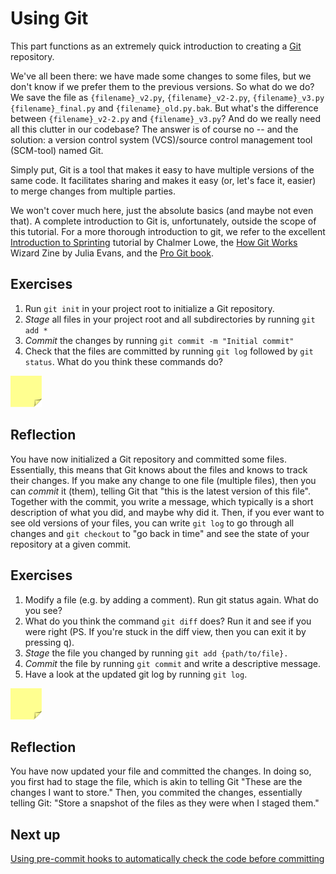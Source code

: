 # Using Git

This part functions as an extremely quick introduction to creating a [Git](https://git-scm.com/) repository.

We've all been there: we have made some changes to some files, but we don't know if we prefer them to the previous versions. So what do we do?
We save the file as `{filename}_v2.py`, `{filename}_v2-2.py`, `{filename}_v3.py` `{filename}_final.py` and `{filename}_old.py.bak`.
But what's the difference between `{filename}_v2-2.py` and `{filename}_v3.py`? And do we really need all this clutter in our codebase?
The answer is of course no -- and the solution: a version control system (VCS)/source control management tool (SCM-tool) named Git.

Simply put, Git is a tool that makes it easy to have multiple versions of the same code.
It facilitates sharing and makes it easy (or, let's face it, easier) to merge changes from multiple parties.

We won't cover much here, just the absolute basics (and maybe not even that).
A complete introduction to Git is, unfortunately, outside the scope of this tutorial. 
For a more thorough introduction to git, we refer to the excellent [Introduction to Sprinting](https://github.com/chalmerlowe/intro_to_sprinting/) tutorial by Chalmer Lowe, the [How Git Works](https://wizardzines.com/zines/git/) Wizard Zine by Julia Evans, and the [Pro Git book](https://git-scm.com/book/en/v2).

## Exercises

1. Run `git init` in your project root to initialize a Git repository.
1. *Stage* all files in your project root and all subdirectories by running `git add *`
1. *Commit* the changes by running `git commit -m "Initial commit"`
1. Check that the files are committed by running `git log` followed by `git status`. What do you think these commands do?

<img src="../../../assets/post_it_yellow.svg" alt="Illustraiton of a pink post it note" width="50px" />

## Reflection

You have now initialized a Git repository and committed some files.
Essentially, this means that Git knows about the files and knows to track their changes.
If you make any change to one file (multiple files), then you can *commit* it (them), telling Git that "this is the latest version of this file".
Together with the commit, you write a message, which typically is a short description of what you did, and maybe why did it.
Then, if you ever want to see old versions of your files, you can write `git log` to go through all changes and `git checkout` to "go back in time" and see the state of your repository at a given commit.

## Exercises

1. Modify a file (e.g. by adding a comment). Run git status again. What do you see?
1. What do you think the command `git diff` does? Run it and see if you were right (PS. If you're stuck in the diff view, then you can exit it by pressing <kbd>q</kbd>).
1. *Stage* the file you changed by running `git add {path/to/file}.`
1. *Commit* the file by running `git commit` and write a descriptive message.
1. Have a look at the updated git log by running `git log`.

<img src="../../../assets/post_it_yellow.svg" alt="Illustraiton of a pink post it note" width="50px" />

## Reflection
You have now updated your file and committed the changes.
In doing so, you first had to stage the file, which is akin to telling Git "These are the changes I want to store."
Then, you commited the changes, essentially telling Git: "Store a snapshot of the files as they were when I staged them."

## Next up
[Using pre-commit hooks to automatically check the code before committing](./14-pre-commit.md)
